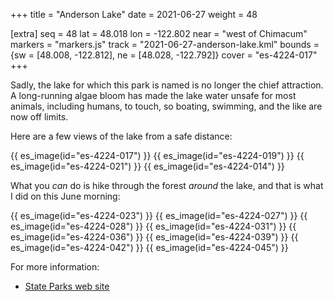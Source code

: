 +++
title = "Anderson Lake"
date = 2021-06-27
weight = 48

[extra]
seq = 48
lat = 48.018
lon = -122.802
near = "west of Chimacum"
markers = "markers.js"
track = "2021-06-27-anderson-lake.kml"
bounds = {sw = [48.008, -122.812], ne = [48.028, -122.792]}
cover = "es-4224-017"
+++

Sadly, the lake for which this park is named is no longer the chief attraction. A long-running algae bloom has made the lake water unsafe for most animals, including humans, to touch, so boating, swimming, and the like are now off limits.

<!-- more -->

Here are a few views of the lake from a safe distance:

{{ es_image(id="es-4224-017") }}
{{ es_image(id="es-4224-019") }}
{{ es_image(id="es-4224-021") }}
{{ es_image(id="es-4224-014") }}

What you _can_ do is hike through the forest _around_ the lake, and that is what I did on this June morning:

{{ es_image(id="es-4224-023") }}
{{ es_image(id="es-4224-027") }}
{{ es_image(id="es-4224-028") }}
{{ es_image(id="es-4224-031") }}
{{ es_image(id="es-4224-036") }}
{{ es_image(id="es-4224-039") }}
{{ es_image(id="es-4224-042") }}
{{ es_image(id="es-4224-045") }}

For more information:

* [State Parks web site](https://parks.state.wa.us/404/LostLake)
